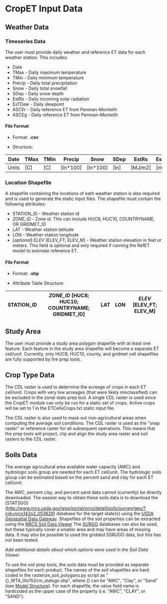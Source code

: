 # CropET Input Data

## Weather Data

### Timeseries Data
The user must provide daily weather and reference ET data for each weather station. This includes:

* Date
* TMax - Daily maximum temperature
* TMin - Daily minimum temperature
* Precip - Daily total precipitation
* Snow - Daily total snowfall
* SDep - Daily snow depth
* EstRs - Daily incoming solar radiation
* EsTDew - Daily dewpoint
* ASCEr - Daily reference ET from Penman–Monteith
* ASCEg - Daily reference ET from Penman–Monteith

#### File Format

* Format: **.csv**

* Structure:

| Date   | TMax   | TMin   | Precip   | Snow     | SDep | EstRs   | EsWind | EsTDew | Penm48   | PreTay   | ASCEr    | ASCEg    | 85Harg   |
| -------| ------ | ------ | -------- | -------- | ---- | ------- | ------ | ------ | -------- | -------- | -------- | -------- | -------- |
| Units  | [C]    | [C]    | [In*100] | [In*100] | [In] | [MJ/m2] | [m/s]  | [C]    | [mm/day] | [mm/day] | [mm/day] | [mm/day] | [mm/day] |


### Location Shapefile
A shapefile containing the locations of eath weather station is also required and is used to generate the static input files. The shapefile must contain the following attributes:

* STATION_ID - Weather station id
* *ZONE_ID* - Zone id. This can include HUC8, HUC10, COUNTRYNAME, OR GRIDMET_ID
* LAT - Weather station latitude
* LON - Weather station longitude
* [*optional*] *ELEV* [ELEV_FT; ELEV_M] - Weather station elevation in feet or meters. This field is optional and only required if running the RefET model to estimate reference ET.

#### File Format

* Format: **.shp**

* Attribute Table Structure:

| STATION_ID   | *ZONE_ID* [HUC8; HUC10; COUNTRYNAME; GRIDMET_ID]   | LAT   | LON   | *ELEV* [ELEV_FT; ELEV_M]   |
| ------------ | -------------------------------------------------- | ----- | ----- | -------------------------- |


## Study Area
The user must provide a study area polygon shapefile with at least one feature.  Each feature in the study area shapefile will become a separate ET cell/unit.  Currently, only HUC8, HUC10, county, and gridmet cell shapefiles are fully supported by the prep tools.



## Crop Type Data

The CDL raster is used to determine the acreage of crops in each ET cell/unit.  Crops with very low acreages (that were likely misclassified) can be excluded in the zonal stats prep tool.  A single CDL raster is used since the CropET module can only be run for a static set of crops.  Active crops will be set to 1 in the ETCellsCrops.txt static input file.

The CDL raster is also used to mask out non-agricultural areas when computing the average soil conditions.  The CDL raster is used as the "snap raster" or reference raster for all subsequent operations.  This means that the prep tools will project, clip and align the study area raster and soil rasters to the CDL raster.

## Soils Data
The average agricultural area available water capacity (AWC) and hydrologic soils group are needed for each ET cell/unit.  The hydrologic soils group can be estimated based on the percent sand and clay for each ET cell/unit.

The AWC, percent clay, and percent sand data cannot (currently) be directly downloaded. The easiest way to obtain these soils data is to download the [STATSGO] (http://www.nrcs.usda.gov/wps/portal/nrcs/detail/soils/survey/geo/?cid=nrcs142p2_053629) database for the target state(s) using the [USDA Geospatial Data Gateway](https://gdg.sc.egov.usda.gov/).  Shapefiles of the soil properties can be extracted using the [NRCS Soil Data Viewer](http://www.nrcs.usda.gov/wps/portal/nrcs/detailfull/soils/home/?cid=nrcs142p2_053620) The [SURGO](http://www.nrcs.usda.gov/wps/portal/nrcs/detail/soils/survey/geo/?cid=nrcs142p2_053627) databases can also be used, but these typically cover a smaller area and may have areas of missing data.  It may also be possible to used the gridded SSRUGO data, but this has not been tested.

*Add additional details about which options were used in the Soil Data Viewer*

To use the soil prep tools, the soils data must be provided as separate shapefiles for each product.  The names of the soil shapefiles are hard coded in the rasterize_soil_polygons.py script as "{}_WTA_0to152cm_statsgo.shp", where {} can be "AWC", "Clay", or "Sand" (see [Model Structure](structure.md)).  For each shapefile, the value field name is hardcoded as the upper case of the property (i.e. "AWC", "CLAY", or "SAND").

